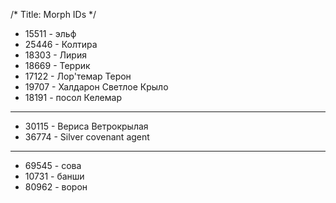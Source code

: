 /*
Title: Morph IDs
*/
- 15511 - эльф
- 25446 - Колтира
- 18303 - Лирия
- 18669 - Террик
- 17122 - Лор'темар Терон
- 19707 - Халдарон Светлое Крыло
- 18191 - посол Келемар

---

- 30115 - Вериса Ветрокрылая
- 36774 - Silver covenant agent

---

- 69545 - сова
- 10731 - банши
- 80962 - ворон